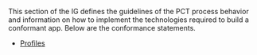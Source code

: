 This section of the IG defines the guidelines of the PCT process behavior and information on how to implement the technologies required to build a conformant app. Below are the conformance statements.

* [Profiles](specification__profiles.html)

